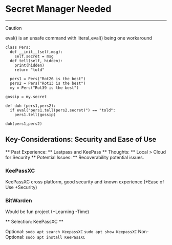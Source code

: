 
# Secret Manager Needed

---

> [!CAUTION]  
> eval() is an unsafe command with literal_eval() being one workaround

```
class Pers:
  def __init__(self,msg):
    self.secret = msg
  def tell(self, hidden):
    print(hidden)
    return "told"

  pers1 = Pers("Rot26 is the best")
  pers2 = Pers("Rot13 is the best")
  my = Pers("Rot39 is the best")

gossip = my.secret

def duh (pers1,pers2):
  if eval("pers1.tell(pers2.secret)") == "told":
    pers1.tell(gossip)

duh(pers1,pers2)
```

## Key-Considerations: Security and Ease of Use
** Past Experience: ** Lastpass and KeePass
** Thoughts: ** Local > Cloud for Security
** Potential Issues: ** Recoverability potential issues.

### KeePassXC
KeePassXC cross platform, good security and known experience (+Ease of Use +Security)

### BitWarden
Would be fun project (+Learning -Time)

** Selection: KeePassXC **

Optional:
`sudo apt search KeepassXC`
`sudo apt show KeepassXC`
Non-Optional:
`sudo apt install KeePassXC`

